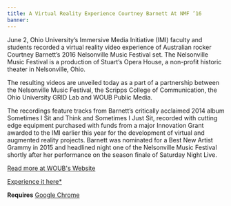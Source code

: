 ```yaml
---
title: A Virtual Reality Experience Courtney Barnett At NMF ’16
banner: 
---
```

June 2, Ohio University’s Immersive Media Initiative (IMI) faculty and students recorded a virtual reality video experience of Australian rocker Courtney Barnett’s 2016 Nelsonville Music Festival set. The Nelsonville Music Festival is a production of Stuart’s Opera House, a non-profit historic theater in Nelsonville, Ohio.

The resulting videos are unveiled today as a part of a partnership between the Nelsonville Music Festival, the Scripps College of Communication, the Ohio University GRID Lab and WOUB Public Media.

The recordings feature tracks from Barnett’s critically acclaimed 2014 album Sometimes I Sit and Think and Sometimes I Just Sit, recorded with cutting edge equipment purchased with funds from a major Innovation Grant awarded to the IMI earlier this year for the development of virtual and augmented reality projects. Barnett was nominated for a Best New Artist Grammy in 2015 and headlined night one of the Nelsonville Music Festival shortly after her performance on the season finale of Saturday Night Live.

[Read more at WOUB's Website](http://woub.org/2016/09/01/a-virtual-reality-experience-courtney-barnett-at-nmf-16/#disqus_thread)

[Experience it here*](https://www.youtube.com/watch?v=ujzHZJhO5u4)

**Requires** [Google Chrome](https://www.google.com/chrome/)
